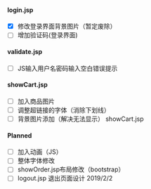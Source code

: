#### login.jsp

- [x] 修改登录界面背景图片（暂定废除）
- [ ] 增加验证码(登录界面)

#### validate.jsp
- [ ] JS输入用户名密码输入空白错误提示
#### showCart.jsp
- [ ] 加入商品图片
- [ ] 调整超链接的字体（消除下划线）
- [ ] 背景图片添加（解决无法显示） showCart.jsp
#### Planned
- [ ] 加入动画（JS）
- [ ] 整体字体修改
- [ ] showOrder.jsp布局修改（bootstrap）
- [ ] logout.jsp 退出页面设计 2019/2/2
